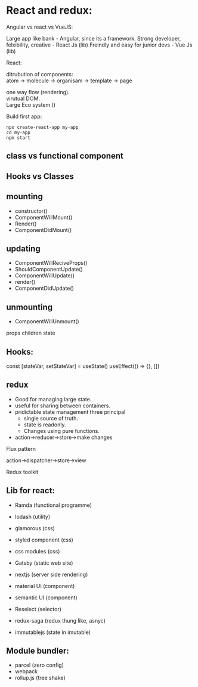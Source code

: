 # React and redux:

Angular vs react vs VueJS:

Large app like bank - Angular, since its a framework.
Strong developer, felxibility, creative - React Js (lib)
Freindly and easy for junior devs - Vue Js (lib)

React:  

ditrubution of components:  
atom -> molecule -> organisam -> template -> page  

one way flow (rendering).  
virutual DOM.  
Large Eco system ()  

Build first app:

```
npx create-react-app my-app
cd my-app
npm start
```

## class vs functional component


## Hooks vs Classes


## mounting
- constructor()
- ComponentWillMount()
- Render()
- ComponentDidMount()

## updating

- ComponentWillReciveProps()
- ShouldComponentUpdate()
- ComponentWillUpdate()
- render()
- ComponentDidUpdate()

## unmounting

- ComponentWillUnmount()

props
children
state

## Hooks:

 const [stateVar, setStateVar] = useState()
useEffect(() => {}, [])

## redux

- Good for managing large state.
- useful for sharing between containers.
- pridictable state management three principal
    - single source of truth.
    - state is readonly.
    - Changes using pure functions.
- action->reducer->store->make changes

Flux pattern

action->dispatcher->store->view

Redux toolkit

## Lib for react:
- Ramda (functional programme)
- lodash (utility)
- glamorous (css)
- styled component (css)
- css modules (css)

- Gatsby (static web site)
- nextjs (server side rendering)
- material UI (component)
- semantic UI (component)

- Reselect (selector)
- redux-saga (redux thung like, asnyc)
- immutablejs (state in imutable)

## Module bundler:
- parcel (zero config)
- webpack
- rollup.js (tree shake)